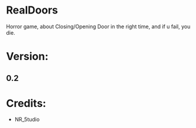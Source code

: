 # RealDoors
Horror game, about Closing/Opening Door in the right time, and if u fail, you die.

# Version:
## 0.2

# Credits:
- NR_5tudio
